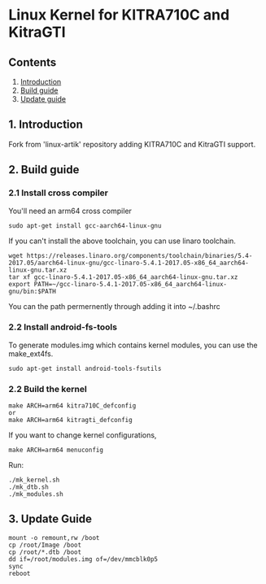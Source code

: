 # Linux Kernel for KITRA710C and KitraGTI
## Contents
1. [Introduction](#1-introduction)
2. [Build guide](#2-build-guide)
3. [Update guide](#3-update-guide)

## 1. Introduction
Fork from 'linux-artik' repository adding KITRA710C and KitraGTI support.

## 2. Build guide
### 2.1 Install cross compiler

You'll need an arm64 cross compiler
```
sudo apt-get install gcc-aarch64-linux-gnu
```
If you can't install the above toolchain, you can use linaro toolchain.
```
wget https://releases.linaro.org/components/toolchain/binaries/5.4-2017.05/aarch64-linux-gnu/gcc-linaro-5.4.1-2017.05-x86_64_aarch64-linux-gnu.tar.xz
tar xf gcc-linaro-5.4.1-2017.05-x86_64_aarch64-linux-gnu.tar.xz
export PATH=~/gcc-linaro-5.4.1-2017.05-x86_64_aarch64-linux-gnu/bin:$PATH
```

You can the path permernently through adding it into ~/.bashrc

### 2.2 Install android-fs-tools
To generate modules.img which contains kernel modules, you can use the make_ext4fs.
```
sudo apt-get install android-tools-fsutils
```

### 2.2 Build the kernel

```
make ARCH=arm64 kitra710C_defconfig
or
make ARCH=arm64 kitragti_defconfig
```
If you want to change kernel configurations,
```
make ARCH=arm64 menuconfig
```
Run:

```
./mk_kernel.sh
./mk_dtb.sh
./mk_modules.sh
```

## 3. Update Guide

```
mount -o remount,rw /boot
cp /root/Image /boot
cp /root/*.dtb /boot
dd if=/root/modules.img of=/dev/mmcblk0p5
sync
reboot
```

